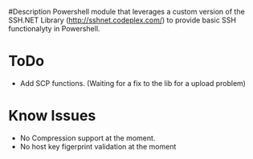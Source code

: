 #Description
Powershell module that leverages a custom version of the SSH.NET Library (http://sshnet.codeplex.com/) to provide basic SSH functionalyty in Powershell.

# ToDo
* Add SCP functions. (Waiting for a fix to the lib for a upload problem)


# Know Issues
* No Compression support at the moment.
* No host key figerprint validation at the moment